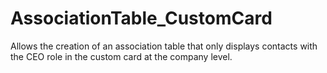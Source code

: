 # AssociationTable_CustomCard
Allows the creation of an association table that only displays contacts with the CEO role in the custom card at the company level.
